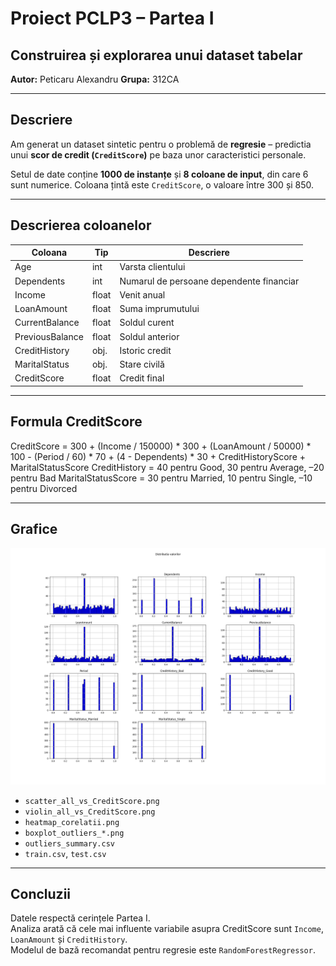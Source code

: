 
# Proiect PCLP3 – Partea I

## Construirea și explorarea unui dataset tabelar  
**Autor:** Peticaru Alexandru
**Grupa:** 312CA

---

## Descriere

Am generat un dataset sintetic pentru o problemă de **regresie** – predictia unui **scor de credit (`CreditScore`)** pe baza unor caracteristici personale.

Setul de date conține **1000 de instanțe** și **8 coloane de input**, din care 6 sunt numerice. Coloana țintă este `CreditScore`, o valoare între 300 și 850.

---

## Descrierea coloanelor

| Coloana          | Tip      | Descriere                                           |
|------------------|----------|-----------------------------------------------------|
| Age              | int      | Varsta clientului                                   |
| Dependents       | int      | Numarul de persoane dependente financiar            |
| Income           | float    | Venit anual                                         |
| LoanAmount       | float    | Suma imprumutului                                   |
| CurrentBalance   | float    | Soldul curent                                       |
| PreviousBalance  | float    | Soldul anterior                                     |
| CreditHistory    | obj.     | Istoric credit                                      |
| MaritalStatus    | obj.     | Stare civilă                                        |
| CreditScore      | float    | Credit final                                        |

---

## Formula CreditScore

CreditScore = 300
            + (Income / 150000) * 300
            + (LoanAmount / 50000) * 100
            - (Period / 60) * 70
            + (4 - Dependents) * 30
            + CreditHistoryScore
            + MaritalStatusScore
CreditHistory = 40 pentru Good, 30 pentru Average, –20 pentru Bad
MaritalStatusScore = 30 pentru Married, 10 pentru Single, –10 pentru Divorced

---

## Grafice


![Grafic Scatter](./date/grafice/histograms.png)


- `scatter_all_vs_CreditScore.png`
- `violin_all_vs_CreditScore.png`
- `heatmap_corelatii.png`
- `boxplot_outliers_*.png`
- `outliers_summary.csv`
- `train.csv`, `test.csv`

---

## Concluzii

Datele respectă cerințele Partea I.  
Analiza arată că cele mai influente variabile asupra CreditScore sunt `Income`, `LoanAmount` și `CreditHistory`.  
Modelul de bază recomandat pentru regresie este `RandomForestRegressor`.
